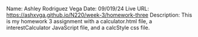 Name: Ashley Rodriguez Vega
Date: 09/019/24
Live URL: https://ashxvga.github.io/N220/week-3/homework-three
Description:
This is my homework 3 assignment with a calculator.html file, a interestCalculator JavaScript file, and a calcStyle css file.